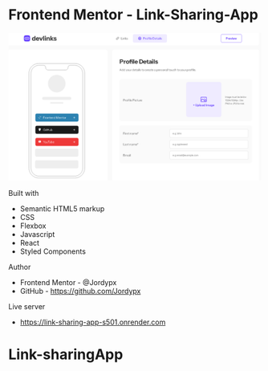 # Frontend Mentor - Link-Sharing-App

![Link-Sharing-App](./preview.png)


Built with

- Semantic HTML5 markup
- CSS
- Flexbox
- Javascript
- React
- Styled Components

Author

- Frontend Mentor - @Jordypx
- GitHub - https://github.com/Jordypx

Live server

- https://link-sharing-app-s501.onrender.com

# Link-sharingApp
